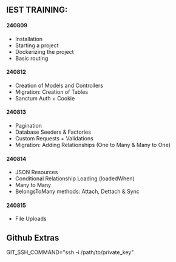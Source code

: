## IEST TRAINING:

#### 240809
- Installation
- Starting a project
- Dockerizing the project
- Basic routing

#### 240812
- Creation of Models and Controllers
- Migration: Creation of Tables
- Sanctum Auth + Cookie

#### 240813
- Pagination
- Database Seeders & Factories
- Custom Requests + Validations
- Migration: Adding Relationships (One to Many & Many to One)

#### 240814
- JSON Resources
- Conditional Relationship Loading (loadedWhen)
- Many to Many
- BelongsToMany methods: Attach, Dettach & Sync


#### 240815
- File Uploads


## Github Extras

GIT_SSH_COMMAND="ssh -i /path/to/private_key"